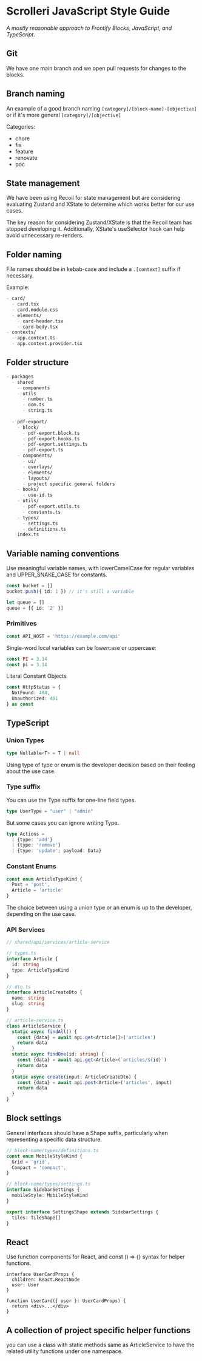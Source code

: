 # Scrolleri JavaScript Style Guide

_A mostly reasonable approach to Frontify Blocks, JavaScript, and TypeScript._

## Git

We have one main branch and we open pull requests for changes to the blocks.

## Branch naming

An example of a good branch naming `[category]/[block-name]-[objective]` or if it's more general `[category]/[objective]`

Categories:

* chore
* fix
* feature
* renovate
* poc

## State management

We have been using Recoil for state management but are considering evaluating Zustand and XState to determine which works better for our use cases.

The key reason for considering Zustand/XState is that the Recoil team has stopped developing it. Additionally, XState's useSelector hook can help avoid unnecessary re-renders.

## Folder naming

File names should be in kebab-case and include a `.[context]` suffix if necessary.

Example:

```md
- card/
  - card.tsx
  - card.module.css
  - elements/
    - card-header.tsx
    - card-body.tsx
- contexts/
  - app.context.ts
  - app.context.provider.tsx
```

## Folder structure

```md
- packages
  - shared
    - components
    - utils
      - number.ts
      - dom.ts
      - string.ts
  
  - pdf-export/
    - block/
      - pdf-export.block.ts
      - pdf-export.hooks.ts
      - pdf-export.settings.ts
      - pdf-export.ts
    - components/
      - ui/
      - overlays/
      - elements/
      - layouts/
      - project specific general folders
    - hooks/
      - use-id.ts
    - utils/
      - pdf-export.utils.ts
      - constants.ts
    - types/
      - settings.ts
      - definitions.ts
    index.ts
```
  
## Variable naming conventions

Use meaningful variable names, with lowerCamelCase for regular variables and UPPER_SNAKE_CASE for constants.

```ts
const bucket = []
bucket.push({ id: 1 }) // it's still a variable

let queue = []
queue = [{ id: '2' }]
```

### Primitives

```ts
const API_HOST = 'https://example.com/api'
```

Single-word local variables can be lowercase or uppercase:

```ts
const PI = 3.14
const pi = 3.14
````

Literal Constant Objects

```ts
const HttpStatus = {
  NotFound: 404,
  Unauthorized: 401
} as const
```

## TypeScript

### Union Types

```ts
type Nullable<T> = T | null
```

Using type of type or enum is the developer decision based on their feeling about the use case.

### Type suffix

You can use the Type suffix for one-line field types.

```ts
type UserType = "user" | "admin"
```

But some cases you can ignore writing Type.

```ts
type Actions =
  | {type: 'add'}
  | {type: 'remove'}
  | {type: 'update'; payload: Data}
```

### Constant Enums

```ts
const enum ArticleTypeKind {
  Post = 'post',
  Article = 'article'
}
```

The choice between using a union type or an enum is up to the developer, depending on the use case.

### API Services

```ts
// shared/api/services/article-service

// types.ts
interface Article {
  id: string
  type: ArticleTypeKind
}

// dto.ts
interface ArticleCreateDto {
  name: string
  slug: string
}

// article-service.ts
class ArticleService {
  static async findAll() {
    const {data} = await api.get<Article[]>('articles')
    return data
  }
  static async findOne(id: string) {
    const {data} = await api.get<Article>(`articles/${id}`)
    return data
  }
  static async create(input: ArticleCreateDto) {
    const {data} = await api.post<Article>('articles', input)
    return data
  }
}
```

## Block settings

General interfaces should have a Shape suffix, particularly when representing a specific data structure.

```ts
// block-name/types/definitions.ts
const enum MobileStyleKind {
  Grid = 'grid',
  Compact = 'compact',
}

// block-name/types/settings.ts
interface SidebarSettings {
  mobileStyle: MobileStyleKind
}

export interface SettingsShape extends SidebarSettings {
  tiles: TileShape[]
}
```

## React

Use function components for React, and const () => {} syntax for helper functions.

```tsx
interface UserCardProps {
  children: React.ReactNode
  user: User
}

function UserCard({ user }: UserCardProps) {
  return <div>...</div>
}
```

## A collection of project specific helper functions

you can use a class with static methods same as ArticleService to have the related utility functions under one namespace.
